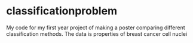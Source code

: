 # classificationproblem
My code for my first year project of making a poster comparing different classification methods.
The data is properties of breast cancer cell nuclei
